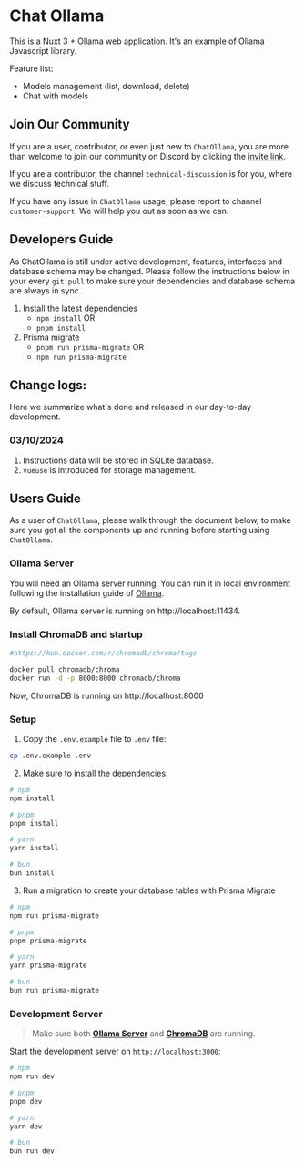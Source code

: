 # Chat Ollama

This is a Nuxt 3 + Ollama web application. It's an example of Ollama Javascript library.

Feature list:
- Models management (list, download, delete)
- Chat with models

## Join Our Community

If you are a user, contributor, or even just new to `ChatOllama`, you are more than welcome to join our community on Discord by clicking the [invite link](https://discord.gg/CrvTBVrxXy).

If you are a contributor, the channel `technical-discussion` is for you, where we discuss technical stuff.

If you have any issue in `ChatOllama` usage, please report to channel `customer-support`. We will help you out as soon as we can.

## Developers Guide

As ChatOllama is still under active development, features, interfaces and database schema may be changed. Please follow the instructions below in your every `git pull` to make sure your dependencies and database schema are always in sync.

1. Install the latest dependencies
    - `npm install` OR
    - `pnpm install`
2. Prisma migrate
    - `pnpm run prisma-migrate` OR
    - `npm run prisma-migrate`

## Change logs:

Here we summarize what's done and released in our day-to-day development.

### 03/10/2024

1. Instructions data will be stored in SQLite database.
2. `vueuse` is introduced for storage management.

## Users Guide

As a user of `ChatOllama`, please walk through the document below, to make sure you get all the components up and running before starting using `ChatOllama`.

### Ollama Server

You will need an Ollama server running. You can run it in local environment following the installation guide of [Ollama](https://github.com/ollama/ollama).

By default, Ollama server is running on http://localhost:11434.

### Install ChromaDB and startup

```bash
#https://hub.docker.com/r/chromadb/chroma/tags

docker pull chromadb/chroma
docker run -d -p 8000:8000 chromadb/chroma
```
Now, ChromaDB is running on http://localhost:8000

### Setup

1. Copy the `.env.example` file to `.env` file:

```bash
cp .env.example .env
```

2. Make sure to install the dependencies:

```bash
# npm
npm install

# pnpm
pnpm install

# yarn
yarn install

# bun
bun install
```

3. Run a migration to create your database tables with Prisma Migrate
```bash
# npm
npm run prisma-migrate

# pnpm
pnpm prisma-migrate

# yarn
yarn prisma-migrate

# bun
bun run prisma-migrate
```

### Development Server

> Make sure both __[Ollama Server](#ollama-server)__ and __[ChromaDB](#install-chromadb-and-startup)__ are running.

Start the development server on `http://localhost:3000`:

```bash
# npm
npm run dev

# pnpm
pnpm dev

# yarn
yarn dev

# bun
bun run dev
```
